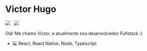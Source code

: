 # Victor Hugo
<p align="left">
  <a href="mailto:victorh.cepil@hotmail.com" alt="Email">
  <img src="https://img.shields.io/badge/-victorh.cepil@hotmail.com-FF0000?style=flat-square&labelColor=FF0000&logo=gmail&logoColor=white&link=mailto:victorh.cepil@hotmail.com" /></a>
  &nbsp;
  <a href="#" alt="Linkedin">
  <img src="https://img.shields.io/badge/-victorhugocepil-0e76a8?style=flat-square&logo=Linkedin&logoColor=white&link=https://www.linkedin.com/in/victorhugocepil/" /></a>

</p>  


Olá! Me chamo Victor, e atualmente sou desenvolvedor Fullstack :)

* :computer: React, React Native, Node, Typescript

